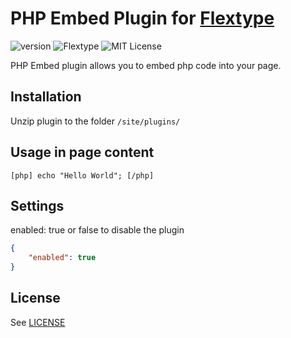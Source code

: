 # PHP Embed Plugin for [Flextype](http://flextype.org/)
![version](https://img.shields.io/badge/version-1.1.0-brightgreen.svg?style=flat-square)
![Flextype](https://img.shields.io/badge/Flextype-0.9.0-green.svg?style=flat-square)
![MIT License](https://img.shields.io/badge/license-MIT-blue.svg?style=flat-square)

PHP Embed plugin allows you to embed php code into your page.

## Installation
Unzip plugin to the folder `/site/plugins/`

## Usage in page content

```
[php] echo "Hello World"; [/php]
```

## Settings

enabled: true or false to disable the plugin

```json
{
    "enabled": true
}
```

## License
See [LICENSE](https://github.com/flextype-plugins/php-embed/blob/master/LICENSE)
